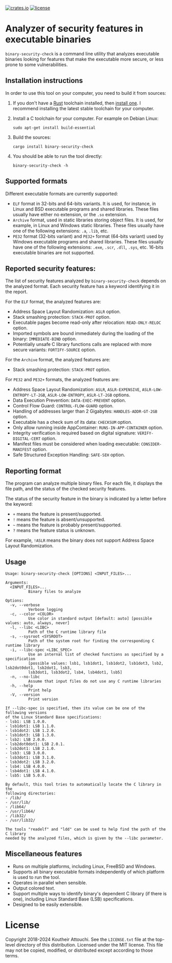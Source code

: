 [![crates.io](https://img.shields.io/crates/v/binary-security-check.svg)](https://crates.io/crates/binary-security-check)
[![license](https://img.shields.io/github/license/koutheir/binary-security-check?color=black)](https://raw.githubusercontent.com/koutheir/binary-security-check/master/LICENSE.txt)

# Analyzer of security features in executable binaries

`binary-security-check` is a command line utility that analyzes executable
binaries looking for features that make the executable more secure,
or less prone to some vulnerabilities.

## Installation instructions

In order to use this tool on your computer, you need to build it from sources:

1. If you don't have a [Rust](https://www.rust-lang.org/) toolchain installed,
   then [install one](https://www.rust-lang.org/tools/install).
   I recommend installing the latest stable toolchain for your computer.

2. Install a C toolchain for your computer. For example on Debian Linux:
   ```
   sudo apt-get install build-essential
   ```

3. Build the sources:
   ```
   cargo install binary-security-check
   ```

4. You should be able to run the tool directly:
   ```
   binary-security-check -h
   ```

## Supported formats

Different executable formats are currently supported:

- `ELF` format in 32-bits and 64-bits variants.
  It is used, for instance, in Linux and BSD executable programs and shared libraries.
  These files usually have either no extension, or the `.so` extension.
- `Archive` format, used in static libraries storing object files.
  It is used, for example, in Linux and Windows static libraries.
  These files usually have one of the following extensions: `.a`, `.lib`, etc.
- `PE32` format (32-bits variant) and `PE32+` format (64-bits variant) used by
  Windows executable programs and shared libraries.
  These files usually have one of the following extensions: `.exe`, `.scr`, `.dll`, `.sys`, etc.
  16-bits executable binaries are not supported.

## Reported security features:

The list of security features analyzed by `binary-security-check` depends on the analyzed format.
Each security feature has a keyword identifying it in the report.

For the `ELF` format, the analyzed features are:

- Address Space Layout Randomization: `ASLR` option.
- Stack smashing protection: `STACK-PROT` option.
- Executable pages become read-only after relocation: `READ-ONLY-RELOC` option.
- Imported symbols are bound immediately during the loading of the binary: `IMMEDIATE-BIND` option.
- Potentially unsafe C library functions calls are replaced with more secure variants: `FORTIFY-SOURCE` option.

For the `Archive` format, the analyzed features are:

- Stack smashing protection: `STACK-PROT` option.

For `PE32` and `PE32+` formats, the analyzed features are:

- Address Space Layout Randomization: `ASLR`, `ASLR-EXPENSIVE`, `ASLR-LOW-ENTROPY-LT-2GB`, `ASLR-LOW-ENTROPY`, `ASLR-LT-2GB` options.
- Data Execution Prevention: `DATA-EXEC-PREVENT` option.
- Control Flow Guard: `CONTROL-FLOW-GUARD` option.
- Handling of addresses larger than 2 Gigabytes: `HANDLES-ADDR-GT-2GB` option.
- Executable has a check sum of its data: `CHECKSUM` option.
- Only allow running inside AppContainer: `RUNS-IN-APP-CONTAINER` option.
- Integrity verification is required based on digital signature: `VERIFY-DIGITAL-CERT` option.
- Manifest files must be considered when loading executable: `CONSIDER-MANIFEST` option.
- Safe Structured Exception Handling: `SAFE-SEH` option.

## Reporting format

The program can analyze multiple binary files.
For each file, it displays the file path, and the status of the checked security features.

The status of the security feature in the binary is indicated by a letter before the keyword:
- `+` means the feature is present/supported.
- `!` means the feature is absent/unsupported.
- `~` means the feature is probably present/supported.
- `?` means the feature status is unknown.

For example, `!ASLR` means the binary does not support Address Space Layout Randomization.

## Usage

```
Usage: binary-security-check [OPTIONS] <INPUT_FILES>...

Arguments:
  <INPUT_FILES>...
          Binary files to analyze

Options:
  -v, --verbose
          Verbose logging
  -c, --color <COLOR>
          Use color in standard output [default: auto] [possible values: auto, always, never]
  -l, --libc <LIBC>
          Path of the C runtime library file
  -s, --sysroot <SYSROOT>
          Path of the system root for finding the corresponding C runtime library
  -i, --libc-spec <LIBC_SPEC>
          Use an internal list of checked functions as specified by a specification
          [possible values: lsb1, lsb1dot1, lsb1dot2, lsb1dot3, lsb2, lsb2dot0dot1, lsb2dot1, lsb3,
          lsb3dot1, lsb3dot2, lsb4, lsb4dot1, lsb5]
  -n, --no-libc
          Assume that input files do not use any C runtime libraries
  -h, --help
          Print help
  -V, --version
          Print version

If --libc-spec is specified, then its value can be one of the following versions
of the Linux Standard Base specifications:
- lsb1: LSB 1.0.0.
- lsb1dot1: LSB 1.1.0.
- lsb1dot2: LSB 1.2.0.
- lsb1dot3: LSB 1.3.0.
- lsb2: LSB 2.0.0.
- lsb2dot0dot1: LSB 2.0.1.
- lsb2dot1: LSB 2.1.0.
- lsb3: LSB 3.0.0.
- lsb3dot1: LSB 3.1.0.
- lsb3dot2: LSB 3.2.0.
- lsb4: LSB 4.0.0.
- lsb4dot1: LSB 4.1.0.
- lsb5: LSB 5.0.0.

By default, this tool tries to automatically locate the C library in the
following directories:
- /lib/
- /usr/lib/
- /lib64/
- /usr/lib64/
- /lib32/
- /usr/lib32/

The tools "readelf" and "ldd" can be used to help find the path of the C library
needed by the analyzed files, which is given by the --libc parameter.
```

## Miscellaneous features

- Runs on multiple platforms, including Linux, FreeBSD and Windows.
- Supports all binary executable formats independently of which platform is used to run the tool.
- Operates in parallel when sensible.
- Output colored text.
- Support multiple ways to identify binary's dependent C library (if there is one),
  including Linux Standard Base (LSB) specifications.
- Designed to be easily extensible.

# License

Copyright 2018-2024 Koutheir Attouchi. See the `LICENSE.txt` file
at the top-level directory of this distribution.
Licensed under the MIT license.
This file may not be copied, modified, or distributed except according to those terms.
